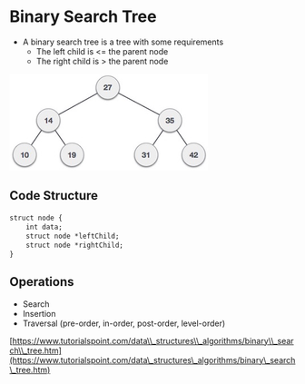 # Binary Search Tree

* A binary search tree is a tree with some requirements
  * The left child is &lt;= the parent node
  * The right child is &gt; the parent node

![](/images/datastructures/binary_tree.png)

## Code Structure

```
struct node {
    int data;
    struct node *leftChild;
    struct node *rightChild;
}
```

## Operations

* Search
* Insertion
* Traversal \(pre-order, in-order, post-order, level-order\)

[https://www.tutorialspoint.com/data\\_structures\\_algorithms/binary\\_search\\_tree.htm](https://www.tutorialspoint.com/data\_structures\_algorithms/binary\_search\_tree.htm)

